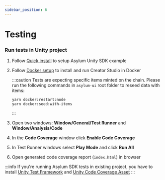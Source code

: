 ```yaml
---
sidebar_position: 6
---
```


# Testing

### Run tests in Unity project

1. Follow [Quick install](./installation) to setup Asylum Unity SDK example
2. Follow [Docker setup](../asylum-ui/creator-studio/installation-docker) to install and run Creator Studio in Docker

    :::caution
    Tests are expecting specific items minted on the chain. Please run the following commands in `asylum-ui` root folder to reseed data with items:
    ```
    yarn docker:restart:node
    yarn docker:seed:with-items
    ```
    :::

3. Open two windows: **Window/General/Test Runner** and **Window/Analysis/Code**
4. In the **Code Coverage** window click **Enable Code Coverage**
5. In Test Runner windows select **Play Mode** and click **Run All**
6. Open generated code coverage report (`index.html`) in browser

:::info
If you're running Asylum SDK tests in existing project, you have to
install [Unity Test Framework](https://docs.unity3d.com/Packages/com.unity.test-framework@1.1/manual/index.html) 
and [Unity Code Coverage Asset](https://docs.unity3d.com/Packages/com.unity.testtools.codecoverage@1.1/manual/index.html)
:::